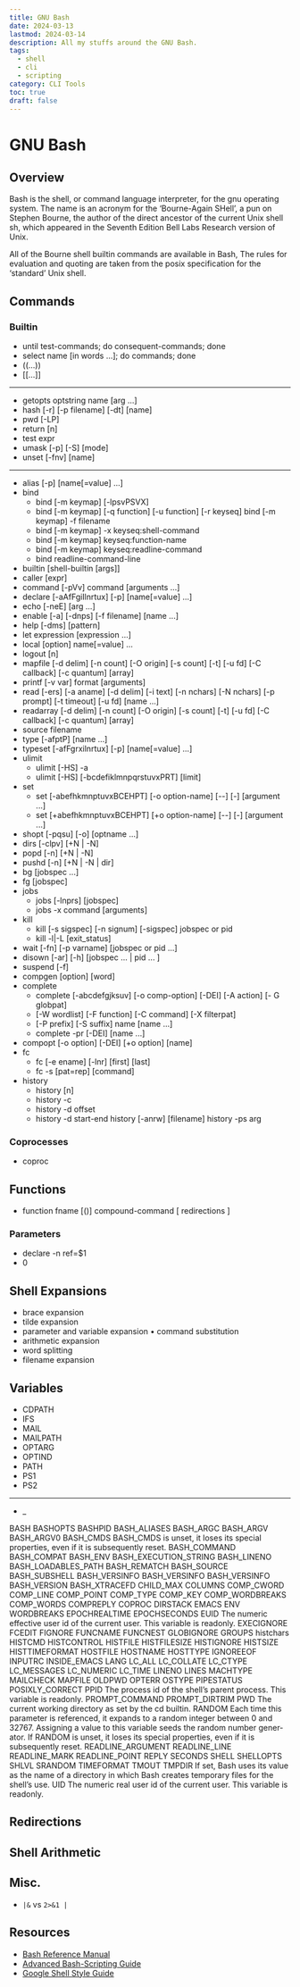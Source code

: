 ```yaml
---
title: GNU Bash
date: 2024-03-13
lastmod: 2024-03-14
description: All my stuffs around the GNU Bash.
tags:
  - shell
  - cli
  - scripting
category: CLI Tools
toc: true
draft: false
---
```


# GNU Bash

## Overview

Bash is the shell, or command language interpreter, for the gnu operating system. The name is an acronym for the ‘Bourne-Again SHell’, a pun on Stephen Bourne, the author of the direct ancestor of the current Unix shell sh, which appeared in the Seventh Edition Bell Labs Research version of Unix.

All of the Bourne shell builtin commands are available in Bash, The rules for evaluation and quoting are taken from the posix specification for the ‘standard’ Unix shell.

## Commands

### Builtin

- until test-commands; do consequent-commands; done
- select name [in words ...]; do commands; done
- ((...))
- [[...]]

---

- getopts optstring name [arg ...]
- hash [-r] [-p filename] [-dt] [name]
- pwd [-LP]
- return [n]
- test expr
- umask [-p] [-S] [mode]
- unset [-fnv] [name]

---

- alias [-p] [name[=value] ...]
- bind
  - bind [-m keymap] [-lpsvPSVX]
  - bind [-m keymap] [-q function] [-u function] [-r keyseq] bind [-m keymap] -f filename
  - bind [-m keymap] -x keyseq:shell-command
  - bind [-m keymap] keyseq:function-name
  - bind [-m keymap] keyseq:readline-command
  - bind readline-command-line
- builtin [shell-builtin [args]]
- caller [expr]
- command [-pVv] command [arguments ...]
- declare [-aAfFgiIlnrtux] [-p] [name[=value] ...]
- echo [-neE] [arg ...]
- enable [-a] [-dnps] [-f filename] [name ...]
- help [-dms] [pattern]
- let expression [expression ...]
- local [option] name[=value] ...
- logout [n]
- mapfile [-d delim] [-n count] [-O origin] [-s count] [-t] [-u fd] [-C callback] [-c quantum] [array]
- printf [-v var] format [arguments]
- read [-ers] [-a aname] [-d delim] [-i text] [-n nchars]
  [-N nchars] [-p prompt] [-t timeout] [-u fd] [name ...]
- readarray [-d delim] [-n count] [-O origin] [-s count] [-t] [-u fd] [-C callback] [-c quantum] [array]
- source filename
- type [-afptP] [name ...]
- typeset [-afFgrxilnrtux] [-p] [name[=value] ...]
- ulimit
  - ulimit [-HS] -a
  - ulimit [-HS] [-bcdefiklmnpqrstuvxPRT] [limit]
- set
  - set [-abefhkmnptuvxBCEHPT] [-o option-name] [--] [-] [argument ...]
  - set [+abefhkmnptuvxBCEHPT] [+o option-name] [--] [-] [argument ...]
- shopt [-pqsu] [-o] [optname ...]
- dirs [-clpv] [+N | -N]
- popd [-n] [+N | -N]
- pushd [-n] [+N | -N | dir]
- bg [jobspec ...]
- fg [jobspec]
- jobs
  - jobs [-lnprs] [jobspec]
  - jobs -x command [arguments]
- kill
  - kill [-s sigspec] [-n signum] [-sigspec] jobspec or pid
  - kill -l|-L [exit_status]
- wait [-fn] [-p varname] [jobspec or pid ...]
- disown [-ar] [-h] [jobspec ... | pid ... ]
- suspend [-f]
- compgen [option] [word]
- complete
  - complete [-abcdefgjksuv] [-o comp-option] [-DEI] [-A action] [- G globpat]
  - [-W wordlist] [-F function] [-C command] [-X filterpat]
  - [-P prefix] [-S suffix] name [name ...]
  - complete -pr [-DEI] [name ...]
- compopt [-o option] [-DEI] [+o option] [name]
- fc
  - fc [-e ename] [-lnr] [first] [last]
  - fc -s [pat=rep] [command]
- history
  - history [n]
  - history -c
  - history -d offset
  - history -d start-end history [-anrw] [filename] history -ps arg

### Coprocesses

- coproc

## Functions

- function fname [()] compound-command [ redirections ]

### Parameters

- declare -n ref=$1
- 0

## Shell Expansions

- brace expansion
- tilde expansion
- parameter and variable expansion • command substitution
- arithmetic expansion
- word splitting
- filename expansion

## Variables

- CDPATH
- IFS
- MAIL
- MAILPATH
- OPTARG
- OPTIND
- PATH
- PS1
- PS2

---

- \_

BASH
BASHOPTS
BASHPID
BASH_ALIASES
BASH_ARGC
BASH_ARGV
BASH_ARGV0
BASH_CMDS
BASH_CMDS is unset, it loses its special properties, even if it is subsequently reset.
BASH_COMMAND
BASH_COMPAT
BASH_ENV
BASH_EXECUTION_STRING
BASH_LINENO
BASH_LOADABLES_PATH
BASH_REMATCH
BASH_SOURCE
BASH_SUBSHELL
BASH_VERSINFO
BASH_VERSINFO
BASH_VERSINFO
BASH_VERSION
BASH_XTRACEFD
CHILD_MAX
COLUMNS
COMP_CWORD
COMP_LINE
COMP_POINT
COMP_TYPE
COMP_KEY
COMP_WORDBREAKS
COMP_WORDS
COMPREPLY
COPROC
DIRSTACK
EMACS
ENV
WORDBREAKS
EPOCHREALTIME
EPOCHSECONDS
EUID The numeric effective user id of the current user. This variable is readonly. EXECIGNORE
FCEDIT
FIGNORE
FUNCNAME
FUNCNEST
GLOBIGNORE
GROUPS
histchars
HISTCMD
HISTCONTROL
HISTFILE
HISTFILESIZE
HISTIGNORE
HISTSIZE
HISTTIMEFORMAT
HOSTFILE
HOSTNAME
HOSTTYPE
IGNOREEOF
INPUTRC
INSIDE_EMACS
LANG
LC_ALL
LC_COLLATE
LC_CTYPE
LC_MESSAGES
LC_NUMERIC
LC_TIME
LINENO
LINES
MACHTYPE
MAILCHECK
MAPFILE
OLDPWD
OPTERR
OSTYPE
PIPESTATUS
POSIXLY_CORRECT
PPID The process id of the shell’s parent process. This variable is readonly.
PROMPT_COMMAND
PROMPT_DIRTRIM
PWD The current working directory as set by the cd builtin.
RANDOM Each time this parameter is referenced, it expands to a random integer between 0 and 32767. Assigning a value to this variable seeds the random number gener- ator. If RANDOM is unset, it loses its special properties, even if it is subsequently reset.
READLINE_ARGUMENT
READLINE_LINE
READLINE_MARK
READLINE_POINT
REPLY
SECONDS
SHELL
SHELLOPTS
SHLVL
SRANDOM
TIMEFORMAT
TMOUT
TMPDIR If set, Bash uses its value as the name of a directory in which Bash creates temporary files for the shell’s use.
UID The numeric real user id of the current user. This variable is readonly.

## Redirections

## Shell Arithmetic

## Misc.

- `|&` vs `2>&1 |`

## Resources

- [Bash Reference Manual](https://www.gnu.org/software/bash/manual/bash.pdf)
- [Advanced Bash-Scripting Guide](https://tldp.org/LDP/abs/abs-guide.pdf)
- [Google Shell Style Guide](https://google.github.io/styleguide/shellguide.html)
